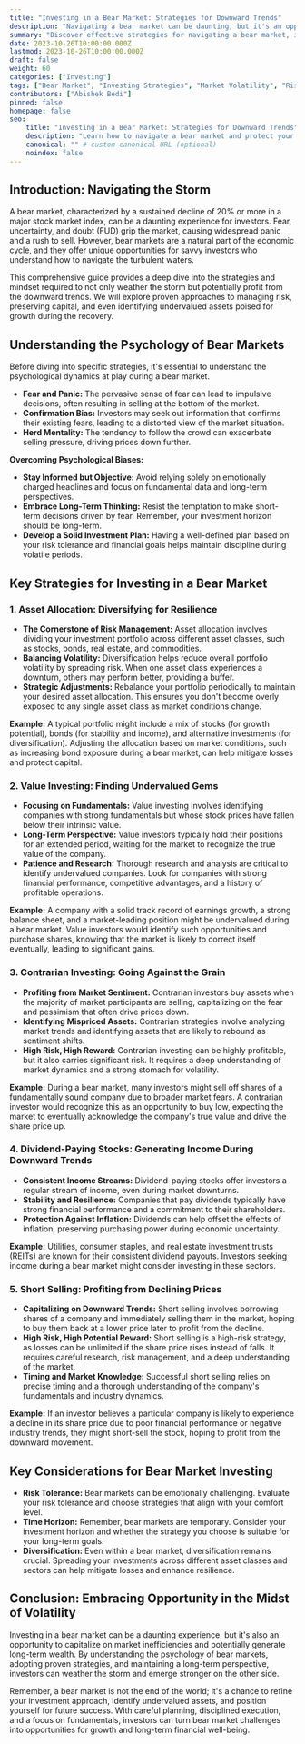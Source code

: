 ```yaml
---
title: "Investing in a Bear Market: Strategies for Downward Trends"
description: "Navigating a bear market can be daunting, but it's an opportunity for savvy investors. This comprehensive guide explores strategies for weathering the storm and even profiting from downward trends."
summary: "Discover effective strategies for navigating a bear market, including asset allocation, value investing, and more. Learn how to protect your portfolio and capitalize on opportunities during market downturns."
date: 2023-10-26T10:00:00.000Z
lastmod: 2023-10-26T10:00:00.000Z
draft: false
weight: 60
categories: ["Investing"]
tags: ["Bear Market", "Investing Strategies", "Market Volatility", "Risk Management", "Portfolio Management"]
contributors: ["Abishek Bedi"]
pinned: false
homepage: false
seo:
    title: "Investing in a Bear Market: Strategies for Downward Trends" # custom title (optional)
    description: "Learn how to navigate a bear market and protect your portfolio with effective strategies like asset allocation, value investing, and more." # custom description (recommended)
    canonical: "" # custom canonical URL (optional)
    noindex: false
---
```


## Introduction: Navigating the Storm

A bear market, characterized by a sustained decline of 20% or more in a major stock market index, can be a daunting experience for investors. Fear, uncertainty, and doubt (FUD) grip the market, causing widespread panic and a rush to sell. However, bear markets are a natural part of the economic cycle, and they offer unique opportunities for savvy investors who understand how to navigate the turbulent waters. 

This comprehensive guide provides a deep dive into the strategies and mindset required to not only weather the storm but potentially profit from the downward trends. We will explore proven approaches to managing risk, preserving capital, and even identifying undervalued assets poised for growth during the recovery. 

## Understanding the Psychology of Bear Markets

Before diving into specific strategies, it's essential to understand the psychological dynamics at play during a bear market. 

* **Fear and Panic:** The pervasive sense of fear can lead to impulsive decisions, often resulting in selling at the bottom of the market. 
* **Confirmation Bias:** Investors may seek out information that confirms their existing fears, leading to a distorted view of the market situation.
* **Herd Mentality:** The tendency to follow the crowd can exacerbate selling pressure, driving prices down further.

**Overcoming Psychological Biases:** 

* **Stay Informed but Objective:**  Avoid relying solely on emotionally charged headlines and focus on fundamental data and long-term perspectives.
* **Embrace Long-Term Thinking:** Resist the temptation to make short-term decisions driven by fear. Remember, your investment horizon should be long-term.
* **Develop a Solid Investment Plan:**  Having a well-defined plan based on your risk tolerance and financial goals helps maintain discipline during volatile periods.

## Key Strategies for Investing in a Bear Market

### 1. Asset Allocation: Diversifying for Resilience

* **The Cornerstone of Risk Management:** Asset allocation involves dividing your investment portfolio across different asset classes, such as stocks, bonds, real estate, and commodities. 
* **Balancing Volatility:** Diversification helps reduce overall portfolio volatility by spreading risk. When one asset class experiences a downturn, others may perform better, providing a buffer.
* **Strategic Adjustments:**  Rebalance your portfolio periodically to maintain your desired asset allocation. This ensures you don't become overly exposed to any single asset class as market conditions change.

**Example:** A typical portfolio might include a mix of stocks (for growth potential), bonds (for stability and income), and alternative investments (for diversification). Adjusting the allocation based on market conditions, such as increasing bond exposure during a bear market, can help mitigate losses and protect capital.

### 2. Value Investing: Finding Undervalued Gems

* **Focusing on Fundamentals:** Value investing involves identifying companies with strong fundamentals but whose stock prices have fallen below their intrinsic value. 
* **Long-Term Perspective:** Value investors typically hold their positions for an extended period, waiting for the market to recognize the true value of the company.
* **Patience and Research:**  Thorough research and analysis are critical to identify undervalued companies. Look for companies with strong financial performance, competitive advantages, and a history of profitable operations.

**Example:** A company with a solid track record of earnings growth, a strong balance sheet, and a market-leading position might be undervalued during a bear market. Value investors would identify such opportunities and purchase shares, knowing that the market is likely to correct itself eventually, leading to significant gains.

### 3. Contrarian Investing: Going Against the Grain

* **Profiting from Market Sentiment:** Contrarian investors buy assets when the majority of market participants are selling, capitalizing on the fear and pessimism that often drive prices down.
* **Identifying Mispriced Assets:** Contrarian strategies involve analyzing market trends and identifying assets that are likely to rebound as sentiment shifts.
* **High Risk, High Reward:**  Contrarian investing can be highly profitable, but it also carries significant risk. It requires a deep understanding of market dynamics and a strong stomach for volatility.

**Example:** During a bear market, many investors might sell off shares of a fundamentally sound company due to broader market fears. A contrarian investor would recognize this as an opportunity to buy low, expecting the market to eventually acknowledge the company's true value and drive the share price up.

### 4. Dividend-Paying Stocks: Generating Income During Downward Trends

* **Consistent Income Streams:**  Dividend-paying stocks offer investors a regular stream of income, even during market downturns. 
* **Stability and Resilience:**  Companies that pay dividends typically have strong financial performance and a commitment to their shareholders. 
* **Protection Against Inflation:**  Dividends can help offset the effects of inflation, preserving purchasing power during economic uncertainty.

**Example:**  Utilities, consumer staples, and real estate investment trusts (REITs) are known for their consistent dividend payouts. Investors seeking income during a bear market might consider investing in these sectors.

### 5. Short Selling: Profiting from Declining Prices

* **Capitalizing on Downward Trends:** Short selling involves borrowing shares of a company and immediately selling them in the market, hoping to buy them back at a lower price later to profit from the decline.
* **High Risk, High Potential Reward:** Short selling is a high-risk strategy, as losses can be unlimited if the share price rises instead of falls. It requires careful research, risk management, and a deep understanding of the market.
* **Timing and Market Knowledge:**  Successful short selling relies on precise timing and a thorough understanding of the company's fundamentals and industry dynamics.

**Example:**  If an investor believes a particular company is likely to experience a decline in its share price due to poor financial performance or negative industry trends, they might short-sell the stock, hoping to profit from the downward movement.

## Key Considerations for Bear Market Investing

* **Risk Tolerance:**  Bear markets can be emotionally challenging. Evaluate your risk tolerance and choose strategies that align with your comfort level.
* **Time Horizon:**  Remember, bear markets are temporary. Consider your investment horizon and whether the strategy you choose is suitable for your long-term goals.
* **Diversification:** Even within a bear market, diversification remains crucial. Spreading your investments across different asset classes and sectors can help mitigate losses and enhance resilience.

## Conclusion: Embracing Opportunity in the Midst of Volatility

Investing in a bear market can be a daunting experience, but it's also an opportunity to capitalize on market inefficiencies and potentially generate long-term wealth. By understanding the psychology of bear markets, adopting proven strategies, and maintaining a long-term perspective, investors can weather the storm and emerge stronger on the other side. 

Remember, a bear market is not the end of the world; it's a chance to refine your investment approach, identify undervalued assets, and position yourself for future success. With careful planning, disciplined execution, and a focus on fundamentals, investors can turn bear market challenges into opportunities for growth and long-term financial well-being.
